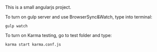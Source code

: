 This is a small angularjs project.

To turn on gulp server and use BrowserSync&Watch, type into terminal: 
	
	gulp watch

To turn on Karma testing, go to test folder and type:

	karma start karma.conf.js
